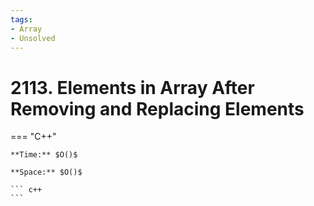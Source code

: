 ```yaml
---
tags:
- Array
- Unsolved
---
```



# 2113. Elements in Array After Removing and Replacing Elements

=== "C++"

    **Time:** $O()$

    **Space:** $O()$

    ``` c++
    ```